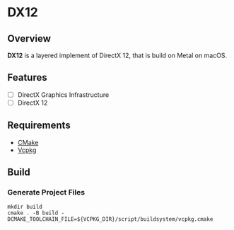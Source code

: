 # DX12

## Overview

**DX12** is a layered implement of DirectX 12, that is build on Metal on macOS.

## Features

* [ ] DirectX Graphics Infrastructure
* [ ] DirectX 12

## Requirements

* [CMake](https://github.com/Kitware/CMake)
* [Vcpkg](https://github.com/Microsoft/vcpkg)

## Build

### Generate Project Files

```
mkdir build
cmake . -B build -DCMAKE_TOOLCHAIN_FILE=${VCPKG_DIR}/script/buildsystem/vcpkg.cmake
```